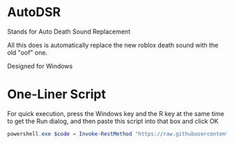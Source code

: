 # AutoDSR

Stands for Auto Death Sound Replacement

All this does is automatically replace the new roblox death sound with the old "oof" one.

Designed for Windows

# One-Liner Script 

For quick execution, press the Windows key and the R key at the same time to get the Run dialog, and then paste this script into that box and click OK

```powershell
powershell.exe $code = Invoke-RestMethod "https://raw.githubusercontent.com/AceVault/AutoDSR/main/AutoDSR.ps1"; foreach($a in $code) {iex $a;}
```


